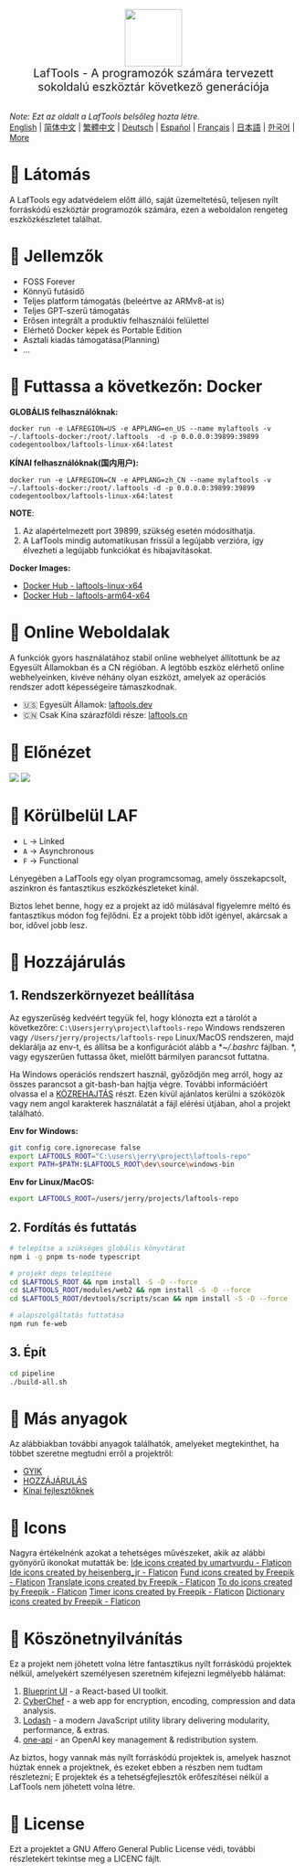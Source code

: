<p align="center">
<img width="100" src="https://github.com/work7z/LafTools/blob/dev/modules/web2/public/static/icon.png?raw=true"></img>
<br>
<span style="font-size:20px">LafTools - A programozók számára tervezett sokoldalú eszköztár következő generációja
</span>
<!-- <center>
<div style="text-align:center;">
<a target="_blank" href="http://cloud.laftools.cn">Tekintse meg a LafTools Insider verzióját</a>
</div>
</center> -->
<br><br>
</p>

<i>Note: Ezt az oldalt a LafTools belsőleg hozta létre.</i> <br/> [English](/docs/en_US/README.md)  |  [简体中文](/docs/zh_CN/README.md)  |  [繁體中文](/docs/zh_HK/README.md)  |  [Deutsch](/docs/de/README.md)  |  [Español](/docs/es/README.md)  |  [Français](/docs/fr/README.md)  |  [日本語](/docs/ja/README.md)  |  [한국어](/docs/ko/README.md) | [More](/docs/) <br/>

# 🔮 Látomás

A LafTools egy adatvédelem előtt álló, saját üzemeltetésű, teljesen nyílt forráskódú eszköztár programozók számára, ezen a weboldalon rengeteg eszközkészletet találhat.

# 💌 Jellemzők

- FOSS Forever
- Könnyű futásidő
- Teljes platform támogatás (beleértve az ARMv8-at is)
- Teljes GPT-szerű támogatás
- Erősen integrált a produktív felhasználói felülettel
- Elérhető Docker képek és Portable Edition
- Asztali kiadás támogatása(Planning)
- ...

# 🚀 Futtassa a következőn: Docker

**GLOBÁLIS felhasználóknak:**

```
docker run -e LAFREGION=US -e APPLANG=en_US --name mylaftools -v ~/.laftools-docker:/root/.laftools  -d -p 0.0.0.0:39899:39899 codegentoolbox/laftools-linux-x64:latest
```

**KÍNAI felhasználóknak(国内用户):**

```
docker run -e LAFREGION=CN -e APPLANG=zh_CN --name mylaftools -v ~/.laftools-docker:/root/.laftools -d -p 0.0.0.0:39899:39899 codegentoolbox/laftools-linux-x64:latest
```

**NOTE**:

1. Az alapértelmezett port 39899, ​​szükség esetén módosíthatja.
2. A LafTools mindig automatikusan frissül a legújabb verzióra, így élvezheti a legújabb funkciókat és hibajavításokat.

**Docker Images:**

- [Docker Hub - laftools-linux-x64](https://hub.docker.com/r/codegentoolbox/laftools-linux-x64)
- [Docker Hub - laftools-arm64-x64](https://hub.docker.com/r/codegentoolbox/laftools-arm64-x64)

# 🔗 Online Weboldalak

A funkciók gyors használatához stabil online webhelyet állítottunk be az Egyesült Államokban és a CN régióban. A legtöbb eszköz elérhető online webhelyeinken, kivéve néhány olyan eszközt, amelyek az operációs rendszer adott képességeire támaszkodnak.

- 🇺🇸 Egyesült Államok: [laftools.dev](https://laftools.dev)
- 🇨🇳 Csak Kína szárazföldi része: [laftools.cn](https://laftools.cn)

# 🌠 Előnézet

![](https://github.com/work7z/LafTools/blob/dev/devtools/images/portal-1.png?raw=true)
![](https://github.com/work7z/LafTools/blob/dev/devtools/images/preview-dark.png?raw=true)

# 📡 Körülbelül LAF

- `L` -> Linked
- `A` -> Asynchronous
- `F` -> Functional

Lényegében a LafTools egy olyan programcsomag, amely összekapcsolt, aszinkron és fantasztikus eszközkészleteket kínál.

Biztos lehet benne, hogy ez a projekt az idő múlásával figyelemre méltó és fantasztikus módon fog fejlődni. Ez a projekt több időt igényel, akárcsak a bor, idővel jobb lesz.

# 🌠 Hozzájárulás

## 1. Rendszerkörnyezet beállítása

Az egyszerűség kedvéért tegyük fel, hogy klónozta ezt a tárolót a következőre: `C:\Usersjerry\project\laftools-repo` Windows rendszeren vagy `/Users/jerry/projects/laftools-repo` Linux/MacOS rendszeren, majd deklarálja az env-t, és állítsa be a konfigurációt alább a **~/.bashrc* fájlban. *, vagy egyszerűen futtassa őket, mielőtt bármilyen parancsot futtatna.

Ha Windows operációs rendszert használ, győződjön meg arról, hogy az összes parancsot a git-bash-ban hajtja végre. További információért olvassa el a [KÖZREHAJTÁS](/docs/hu/CONTRIBUTION.md) részt. Ezen kívül ajánlatos kerülni a szóközök vagy nem angol karakterek használatát a fájl elérési útjában, ahol a projekt található.

**Env for Windows:**

```bash
git config core.ignorecase false
export LAFTOOLS_ROOT="C:\users\jerry\project\laftools-repo"
export PATH=$PATH:$LAFTOOLS_ROOT\dev\source\windows-bin
```

**Env for Linux/MacOS:**

```bash
export LAFTOOLS_ROOT=/users/jerry/projects/laftools-repo
```

## 2. Fordítás és futtatás

```bash
# telepítse a szükséges globális könyvtárat
npm i -g pnpm ts-node typescript

# projekt deps telepítése
cd $LAFTOOLS_ROOT && npm install -S -D --force
cd $LAFTOOLS_ROOT/modules/web2 && npm install -S -D --force
cd $LAFTOOLS_ROOT/devtools/scripts/scan && npm install -S -D --force

# alapszolgáltatás futtatása
npm run fe-web

```

## 3. Épít

```bash
cd pipeline
./build-all.sh
```

# 📑 Más anyagok

Az alábbiakban további anyagok találhatók, amelyeket megtekinthet, ha többet szeretne megtudni erről a projektről:

- [GYIK](/docs/hu/FAQ.md)
- [HOZZÁJÁRULÁS](/docs/hu/CONTRIBUTION.md)
- [Kínai fejlesztőknek](/devtools/notes/common/issues.md)

# 💐 Icons

Nagyra értékelnénk azokat a tehetséges művészeket, akik az alábbi gyönyörű ikonokat mutatták be:
<a href="https://www.flaticon.com/free-icons/ide" title="ide icons">Ide icons created by umartvurdu - Flaticon</a>
<a href="https://www.flaticon.com/free-icons/ide" title="ide icons">Ide icons created by heisenberg_jr - Flaticon</a>
<a href="https://www.flaticon.com/free-icons/fund" title="fund icons">Fund icons created by Freepik - Flaticon</a>
<a href="https://www.flaticon.com/free-icons/translate" title="translate icons">Translate icons created by Freepik - Flaticon</a>
<a href="https://www.flaticon.com/free-icons/to-do" title="to do icons">To do icons created by Freepik - Flaticon</a>
<a href="https://www.flaticon.com/free-icons/timer" title="timer icons">Timer icons created by Freepik - Flaticon</a>
<a href="https://www.flaticon.com/free-icons/dictionary" title="dictionary icons">Dictionary icons created by Freepik - Flaticon</a>

# 🙏 Köszönetnyilvánítás

Ez a projekt nem jöhetett volna létre fantasztikus nyílt forráskódú projektek nélkül, amelyekért személyesen szeretném kifejezni legmélyebb hálámat:

1. [Blueprint UI](https://blueprintjs.com/) - a React-based UI toolkit.
1. [CyberChef](https://github.com/gchq/CyberChef/tree/master) - a web app for encryption, encoding, compression and data analysis.
1. [Lodash](https://github.com/lodash/lodash) - a modern JavaScript utility library delivering modularity, performance, & extras.
1. [one-api](https://github.com/songquanpeng/one-api) - an OpenAI key management & redistribution system.

Az biztos, hogy vannak más nyílt forráskódú projektek is, amelyek hasznot húztak ennek a projektnek, és ezeket ebben a részben nem tudtam részletezni; E projektek és a tehetségfejlesztők erőfeszítései nélkül a LafTools nem jöhetett volna létre.

# 🪪 License

Ezt a projektet a GNU Affero General Public License védi, további részletekért tekintse meg a LICENC fájlt.
